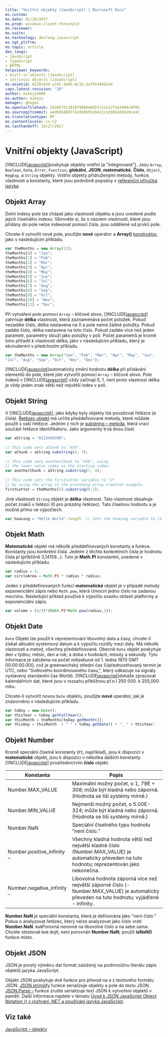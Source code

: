 ```yaml
---
title: "Vnitřní objekty (JavaScript) | Microsoft Docs"
ms.custom: 
ms.date: 01/18/2017
ms.prod: windows-client-threshold
ms.reviewer: 
ms.suite: 
ms.technology: devlang-javascript
ms.tgt_pltfrm: 
ms.topic: article
dev_langs:
- JavaScript
- TypeScript
- DHTML
helpviewer_keywords:
- built-in objects [JavaScript]
- intrinsic objects [JavaScript]
ms.assetid: 6520c634-a7d1-4a05-8c1b-2e79f449d2e4
caps.latest.revision: "19"
author: mikejo5000
ms.author: mikejo
manager: ghogen
ms.openlocfilehash: 242b572c2818f9968e6d5fc51e1272e3004c0f05
ms.sourcegitcommit: aadb9588877418b8b55a5612c1d3842d4520ca4c
ms.translationtype: MT
ms.contentlocale: cs-CZ
ms.lasthandoff: 10/27/2017
---
```

# <a name="intrinsic-objects-javascript"></a>Vnitřní objekty (JavaScript)
[!INCLUDE[javascript](../javascript/includes/javascript-md.md)]poskytuje objekty vnitřní (a "integrované"). Jsou `Array`, `Boolean`, `Date`, `Error`, `Function`, **globální**, **JSON**, **matematické**,  **Číslo**, `Object`, `RegExp`, a `String` objekty. Vnitřní objekty přidruženými metody, funkce, vlastnosti a konstanty, které jsou podrobně popsány v [referenční příručka jazyka](../javascript/reference/javascript-reference.md).  
  
## <a name="array-object"></a>Objekt Array  
 Dolní indexy pole lze chápat jako vlastnosti objektu a jsou uvedené podle jejich číselného indexu. Všimněte si, že s názvem vlastnosti, které jsou přidány do pole nelze indexovat pomocí čísla. jsou oddělené od prvků pole.  
  
 Chcete-li vytvořit nové pole, použijte **nové** operátor a **Array()** [konstruktor](../javascript/reference/constructor-property-object-javascript.md), jako v následujícím příkladu.  
  
```JavaScript  
var theMonths = new Array(12);  
theMonths[0] = "Jan";  
theMonths[1] = "Feb";  
theMonths[2] = "Mar";  
theMonths[3] = "Apr";  
theMonths[4] = "May";  
theMonths[5] = "Jun";  
theMonths[6] = "Jul";  
theMonths[7] = "Aug";  
theMonths[8] = "Sep";  
theMonths[9] = "Oct";  
theMonths[10] = "Nov";  
theMonths[11] = "Dec";  
```  
  
 Při vytváření pole pomocí `Array` – klíčové slovo, [!INCLUDE[javascript](../javascript/includes/javascript-md.md)] zahrnuje **délka** vlastnosti, která zaznamenává počet položek. Pokud nezadáte číslo, délka nastavena na 0 a pole nemá žádné položky. Pokud zadáte číslo, délka nastavena na toto číslo. Pokud zadáte více než jeden parametr, parametry slouží jako položky v poli. Počet parametrů je kromě toho přiřadit k vlastnosti délka, jako v následujícím příkladu, který je ekvivalentní v předchozím příkladu.  
  
```JavaScript  
var theMonths = new Array("Jan", "Feb", "Mar", "Apr", "May", "Jun",   
"Jul", "Aug", "Sep", "Oct", "Nov", "Dec");  
```  
  
 [!INCLUDE[javascript](../javascript/includes/javascript-md.md)]automaticky změní hodnotu **délka** při přidávání elementů do pole, které jste vytvořili pomocí `Array` – klíčové slovo. Pole indexů v [!INCLUDE[javascript](../javascript/includes/javascript-md.md)] vždy začínají 0, 1, není proto vlastnost délka je vždy jeden znak větší než největší index v poli.  
  
## <a name="string-object"></a>Objekt String  
 V [!INCLUDE[javascript](../javascript/includes/javascript-md.md)], jako kdyby byly objekty lze považovat řetězce (a čísla). [Řetězec objekt](../javascript/reference/string-object-javascript.md) má určitá předdefinované metody, které můžete použít s vaší řetězce. Jedním z nich je [substring – metoda](../javascript/reference/substring-method-string-javascript.md), která vrací součást řetězce identifikátoru. Jako argumenty trvá dvou čísel.  
  
```JavaScript  
var aString = "0123456789";  
  
// This code sets aChunk to "456".  
var aChunk = aString.substring(4, 7);  
  
// This code sets anotherChunk to "456", using  
// the lower value index as the starting index.  
var anotherChunk = aString.substring(7, 4);  
  
// This code sets the firstLetter variable to "J"  
// by using the array in the preceding array creation example.  
firstLetter = theMonths[5].substring(0,1);  
```  
  
 Jiné vlastnosti `String` objekt je **délka** vlastnost. Tato vlastnost obsahuje počet znaků v řetězci (0 pro prázdný řetězec). Tato číselnou hodnotu a je možné přímo ve výpočtech.  
  
```JavaScript  
var howLong = "Hello World".length  // Sets the howLong variable to 11.  
```  
  
## <a name="math-object"></a>Objekt Math  
 **Matematické** objekt má několik předdefinovaných konstanty a funkce. Konstanty jsou konkrétní čísla. Jedním z těchto konkrétních čísla je hodnotu čísla pí (přibližně 3,14159...). Toto je **Math.PI** konstantní, uvedené v následujícím příkladu.  
  
```JavaScript  
var radius = 5;  
var circleArea = Math.PI * radius * radius;  
```  
  
 Jeden z předdefinovaných funkcí **matematické** objekt je v případě metody exponenciální zápis nebo `Math.pow`, která Umocní jedno číslo na zadanou mocninu. Následující příklad používá k výpočtu svazku oblasti platformy a exponenciální zápis.  
  
```JavaScript  
var volume = (4/3)*(Math.PI*Math.pow(radius,3));  
```  
  
## <a name="date-object"></a>Objekt Date  
 `Date` Objekt lze použít k reprezentování libovolný data a časy, chcete-li získat aktuální systémový datum a k výpočtu rozdíly mezi daty. Má několik vlastností a metod, všechny předdefinované. Obecně `Date` objekt poskytuje den v týdnu; měsíc, den a rok; a doba v hodinách, minuty a sekundy. Tyto informace je založena na počet milisekund od 1. ledna 1970 GMT 00:00:00.000, což je greenwichský střední čas (Upřednostňovaný termín je UTC, nebo "Světového koordinovaného času,", který odkazuje na signály vystavený standardní čas World). [!INCLUDE[javascript](../javascript/includes/javascript-md.md)]dokáže zpracovat kalendářních dat, které jsou v rozsahu přibližnou př.n.l 250 000. k 255,000 roku.  
  
 Chcete-li vytvořit novou `Date` objektu, použijte **nové** operátor, jak je znázorněno v následujícím příkladu.  
  
```JavaScript  
var toDay = new Date();    
var thisYear = toDay.getFullYear();  
var thisMonth = theMonths[toDay.getMonth()];  
var thisDay = thisMonth  + " " + toDay.getDate() + ", " + thisYear;  
```  
  
## <a name="number-object"></a>Objekt Number  
 Kromě speciální číselné konstanty (`PI`, například), jsou k dispozici v **matematické** objekt, jsou k dispozici v několika dalších konstanty [!INCLUDE[javascript](../javascript/includes/javascript-md.md)] prostřednictvím **číslo** objekt.  
  
|Konstanta|Popis|  
|--------------|-----------------|  
|Number.MAX_VALUE|Maximální možný počet, o 1, 79E + 308; může být kladná nebo záporná. (Hodnota se liší systémy mírně.)|  
|Number.MIN_VALUE|Nejmenší možný počet, o 5.00E-324; může být kladná nebo záporná. (Hodnota se liší systémy mírně.)|  
|Number.NaN|Speciální číselného typu hodnotu "není číslo."|  
|Number.positive_infinity –|Všechny kladná hodnota větší než největší kladné číslo (Number.MAX_VALUE) je automaticky převeden na tuto hodnotu; reprezentován jako nekonečna.|  
|Number.negative_infinity –|Libovolná hodnota záporná více než největší záporné číslo (-Number.MAX_VALUE) je automaticky převeden na tuto hodnotu; vyjádřené - infinity.|  
  
 **Number.NaN** je speciální konstanta, která je definována jako "není číslo." Pokus o analyzovat řetězec, který nelze analyzovat jako číslo vrátí **Number.NaN**. `NaN`Porovná nerovné na libovolné číslo a na sebe sama. Chcete otestovat `NaN` dojít, není porovnán **Number.NaN**; použít **isNaN()** funkce místo.  
  
## <a name="json-object"></a>Objekt JSON  
 JSON je prostý výměnu dat formát založený na podmnožinu literálu zápis objektů jazyka JavaScript.  
  
 Objekt JSON poskytuje dvě funkce pro převod na a z textového formátu JSON. [JSON.stringify](../javascript/reference/json-stringify-function-javascript.md) funkce serializuje objekty a pole do textu JSON. [JSON.Parse –](../javascript/reference/json-parse-function-javascript.md) funkce zrušte serializuje text JSON k vytvoření objektů v paměti. Další informace najdete v tématu [Úvod k JSON JavaScript Object Notation () v rozhraní .NET a používání jazyka JavaScript](http://go.microsoft.com/fwlink/?LinkId=124098).  
  
## <a name="see-also"></a>Viz také  
 [JavaScript – objekty](../javascript/reference/javascript-objects.md)